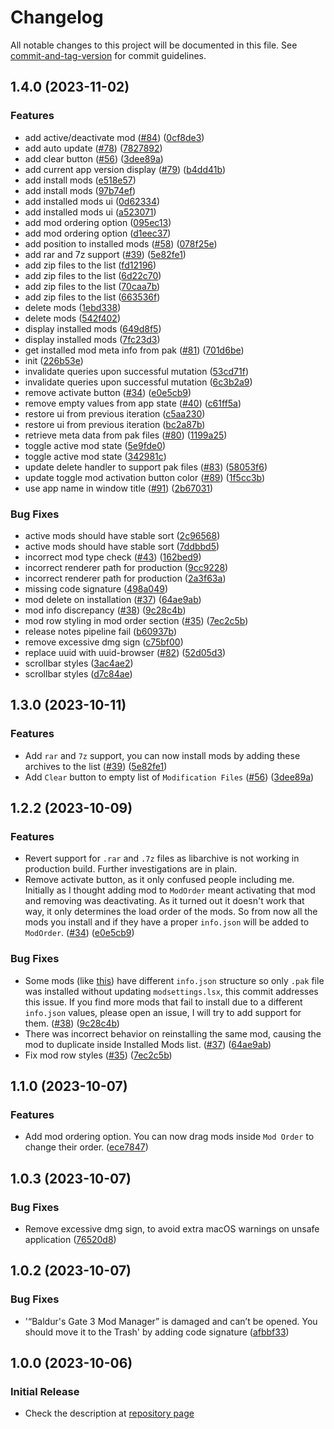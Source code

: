 # Changelog

All notable changes to this project will be documented in this file. See [commit-and-tag-version](https://github.com/absolute-version/commit-and-tag-version) for commit guidelines.

## 1.4.0 (2023-11-02)


### Features

* add active/deactivate mod ([#84](https://github.com/mkinfrared/baldurs-gate3-mod-manager/issues/84)) ([0cf8de3](https://github.com/mkinfrared/baldurs-gate3-mod-manager/commit/0cf8de35008368e554e92d5b6c2f0473fc471ee2))
* add auto update ([#78](https://github.com/mkinfrared/baldurs-gate3-mod-manager/issues/78)) ([7827892](https://github.com/mkinfrared/baldurs-gate3-mod-manager/commit/78278928efccbacffcb94ddf78b2cedb5d72b5b1))
* add clear button ([#56](https://github.com/mkinfrared/baldurs-gate3-mod-manager/issues/56)) ([3dee89a](https://github.com/mkinfrared/baldurs-gate3-mod-manager/commit/3dee89a7703cdf8e793d657e84aa9477903795d2))
* add current app version display ([#79](https://github.com/mkinfrared/baldurs-gate3-mod-manager/issues/79)) ([b4dd41b](https://github.com/mkinfrared/baldurs-gate3-mod-manager/commit/b4dd41ba446f74272c0377ef3a319a568b042cbb))
* add install mods ([e518e57](https://github.com/mkinfrared/baldurs-gate3-mod-manager/commit/e518e57a05221ed6eaeb599a0889c40aa6bd134c))
* add install mods ([97b74ef](https://github.com/mkinfrared/baldurs-gate3-mod-manager/commit/97b74efffa5b04c7953abfce8a3836bfe9ddc84b))
* add installed mods ui ([0d62334](https://github.com/mkinfrared/baldurs-gate3-mod-manager/commit/0d623346d28aaf2ecff43e68968ed17b8a259bda))
* add installed mods ui ([a523071](https://github.com/mkinfrared/baldurs-gate3-mod-manager/commit/a52307115904499b952296af62f2de8233a5197c))
* add mod ordering option ([095ec13](https://github.com/mkinfrared/baldurs-gate3-mod-manager/commit/095ec131023bff2127fa0c9ca199a10ed87c8899))
* add mod ordering option ([d1eec37](https://github.com/mkinfrared/baldurs-gate3-mod-manager/commit/d1eec37aac6158e27513d813127bff9c8b6d14d5))
* add position to installed mods ([#58](https://github.com/mkinfrared/baldurs-gate3-mod-manager/issues/58)) ([078f25e](https://github.com/mkinfrared/baldurs-gate3-mod-manager/commit/078f25e6b155e94e8c14c542b4b8cdf2719d8cbf))
* add rar and 7z support ([#39](https://github.com/mkinfrared/baldurs-gate3-mod-manager/issues/39)) ([5e82fe1](https://github.com/mkinfrared/baldurs-gate3-mod-manager/commit/5e82fe10e1bca652353b08253aa9ddb8e420b2cd))
* add zip files to the list ([fd12196](https://github.com/mkinfrared/baldurs-gate3-mod-manager/commit/fd12196cd86206066b555400dd1ba70e6a232441))
* add zip files to the list ([6d22c70](https://github.com/mkinfrared/baldurs-gate3-mod-manager/commit/6d22c70dd69df5440f3357e0a87747989bf13b95))
* add zip files to the list ([70caa7b](https://github.com/mkinfrared/baldurs-gate3-mod-manager/commit/70caa7bd8b617f466938dc76fd9b6d8af9a5dcc1))
* add zip files to the list ([663536f](https://github.com/mkinfrared/baldurs-gate3-mod-manager/commit/663536f9f01978234852a76492c3352eee2d52f2))
* delete mods ([1ebd338](https://github.com/mkinfrared/baldurs-gate3-mod-manager/commit/1ebd3389cb2e08bf3346408e1d9377fadd460e01))
* delete mods ([542f402](https://github.com/mkinfrared/baldurs-gate3-mod-manager/commit/542f402b2699a97387986ea7b925bfcc22a5beef))
* display installed mods ([649d8f5](https://github.com/mkinfrared/baldurs-gate3-mod-manager/commit/649d8f57f28ebbdc607e181102c99091305efeb1))
* display installed mods ([7fc23d3](https://github.com/mkinfrared/baldurs-gate3-mod-manager/commit/7fc23d3e4f47d5a8531bdfa9d8ff8aaf6dd456c5))
* get installed mod meta info from pak ([#81](https://github.com/mkinfrared/baldurs-gate3-mod-manager/issues/81)) ([701d6be](https://github.com/mkinfrared/baldurs-gate3-mod-manager/commit/701d6be236f055cddaf6ff9fde1137738a4670d2))
* init ([226b53e](https://github.com/mkinfrared/baldurs-gate3-mod-manager/commit/226b53e78e4da5cb5d9eef31140389a7af0ae604))
* invalidate queries upon successful mutation ([53cd71f](https://github.com/mkinfrared/baldurs-gate3-mod-manager/commit/53cd71f611bf8b924b1a2af7fccaade044332473))
* invalidate queries upon successful mutation ([6c3b2a9](https://github.com/mkinfrared/baldurs-gate3-mod-manager/commit/6c3b2a945e3794a433051262c30950993215700f))
* remove activate button ([#34](https://github.com/mkinfrared/baldurs-gate3-mod-manager/issues/34)) ([e0e5cb9](https://github.com/mkinfrared/baldurs-gate3-mod-manager/commit/e0e5cb94c7dc316bf6d294923fb2942dc1e3438b))
* remove empty values from app state ([#40](https://github.com/mkinfrared/baldurs-gate3-mod-manager/issues/40)) ([c61ff5a](https://github.com/mkinfrared/baldurs-gate3-mod-manager/commit/c61ff5a82597526a36ceb52ef2fcc8edf39bd67b))
* restore ui from previous iteration ([c5aa230](https://github.com/mkinfrared/baldurs-gate3-mod-manager/commit/c5aa230fcd1e91eb0b97f896fd69c84dbd0a28cf))
* restore ui from previous iteration ([bc2a87b](https://github.com/mkinfrared/baldurs-gate3-mod-manager/commit/bc2a87b348bdcba8ecec9c96e102dd822d15cb71))
* retrieve meta data from pak files ([#80](https://github.com/mkinfrared/baldurs-gate3-mod-manager/issues/80)) ([1199a25](https://github.com/mkinfrared/baldurs-gate3-mod-manager/commit/1199a25b02951674bc3695b792cc2562c1386ec1))
* toggle active mod state ([5e9fde0](https://github.com/mkinfrared/baldurs-gate3-mod-manager/commit/5e9fde0d6aa7d34bea20b2c91700b3efcd3d5106))
* toggle active mod state ([342981c](https://github.com/mkinfrared/baldurs-gate3-mod-manager/commit/342981c88e72cbfd1fe0b04a9493de79983ba881))
* update delete handler to support pak files ([#83](https://github.com/mkinfrared/baldurs-gate3-mod-manager/issues/83)) ([58053f6](https://github.com/mkinfrared/baldurs-gate3-mod-manager/commit/58053f6b5096453f83c325790a70d43c30d88357))
* update toggle mod activation button color ([#89](https://github.com/mkinfrared/baldurs-gate3-mod-manager/issues/89)) ([1f5cc3b](https://github.com/mkinfrared/baldurs-gate3-mod-manager/commit/1f5cc3bde472a60458a524e7762015ce8f9371cf))
* use app name in window title ([#91](https://github.com/mkinfrared/baldurs-gate3-mod-manager/issues/91)) ([2b67031](https://github.com/mkinfrared/baldurs-gate3-mod-manager/commit/2b67031cd332f36e18b04fb1e29b7174cb2cd2de))


### Bug Fixes

* active mods should have stable sort ([2c96568](https://github.com/mkinfrared/baldurs-gate3-mod-manager/commit/2c965681aadbccc91e14b0e7b19e1dbd9a1ee364))
* active mods should have stable sort ([7ddbbd5](https://github.com/mkinfrared/baldurs-gate3-mod-manager/commit/7ddbbd5545fa15425ae4175b8715cf37ca7df5fa))
* incorrect mod type check ([#43](https://github.com/mkinfrared/baldurs-gate3-mod-manager/issues/43)) ([162bed9](https://github.com/mkinfrared/baldurs-gate3-mod-manager/commit/162bed94de18483e0ff06d43fe1deaaac0a76f19))
* incorrect renderer path for production ([9cc9228](https://github.com/mkinfrared/baldurs-gate3-mod-manager/commit/9cc92280b5a83fbb030f08dc4cb0a5532d242149))
* incorrect renderer path for production ([2a3f63a](https://github.com/mkinfrared/baldurs-gate3-mod-manager/commit/2a3f63a60eb1161183ec7669559906034a0cfe7e))
* missing code signature ([498a049](https://github.com/mkinfrared/baldurs-gate3-mod-manager/commit/498a0495d1dd40f1a5a35690d47253054f8abf19))
* mod delete on installation ([#37](https://github.com/mkinfrared/baldurs-gate3-mod-manager/issues/37)) ([64ae9ab](https://github.com/mkinfrared/baldurs-gate3-mod-manager/commit/64ae9abfa9d7c4fe99bd29b274475b7cf537e792))
* mod info discrepancy ([#38](https://github.com/mkinfrared/baldurs-gate3-mod-manager/issues/38)) ([9c28c4b](https://github.com/mkinfrared/baldurs-gate3-mod-manager/commit/9c28c4b5b9c10a25a9e5c3a37a5795e6be44d199))
* mod row styling in mod order section ([#35](https://github.com/mkinfrared/baldurs-gate3-mod-manager/issues/35)) ([7ec2c5b](https://github.com/mkinfrared/baldurs-gate3-mod-manager/commit/7ec2c5bebbd40b91a0b518c5ae8f953430e2b3db))
* release notes pipeline fail ([b60937b](https://github.com/mkinfrared/baldurs-gate3-mod-manager/commit/b60937b5341e71e6aeff3c82ac6464c06d2ba3f1))
* remove excessive dmg sign ([c75bf00](https://github.com/mkinfrared/baldurs-gate3-mod-manager/commit/c75bf001cd91d78efab9a8f40bd76e2e3f251555))
* replace uuid with uuid-browser ([#82](https://github.com/mkinfrared/baldurs-gate3-mod-manager/issues/82)) ([52d05d3](https://github.com/mkinfrared/baldurs-gate3-mod-manager/commit/52d05d3be5e1682a373b15fc318522fb4cf1ecdc))
* scrollbar styles ([3ac4ae2](https://github.com/mkinfrared/baldurs-gate3-mod-manager/commit/3ac4ae272d2fc5bc9fc317b94b4b82c2bb6c4983))
* scrollbar styles ([d7c84ae](https://github.com/mkinfrared/baldurs-gate3-mod-manager/commit/d7c84aec5dd523a246be4ff241b1ec2dceef7328))

## 1.3.0 (2023-10-11)


### Features

* Add `rar` and `7z` support, you can now install mods by adding these archives to the list ([#39](https://github.com/mkinfrared/baldurs-gate3-mod-manager/issues/39)) ([5e82fe1](https://github.com/mkinfrared/baldurs-gate3-mod-manager/commit/5e82fe10e1bca652353b08253aa9ddb8e420b2cd))
* Add `Clear` button to empty list of `Modification Files` ([#56](https://github.com/mkinfrared/baldurs-gate3-mod-manager/issues/56)) ([3dee89a](https://github.com/mkinfrared/baldurs-gate3-mod-manager/commit/3dee89a7703cdf8e793d657e84aa9477903795d2))

## 1.2.2 (2023-10-09)

### Features

- Revert support for `.rar` and `.7z` files as libarchive is not working in production build. Further investigations are in plain.
- Remove activate button, as it only confused people including me. Initially as I thought adding mod to `ModOrder` meant
  activating that mod and removing was deactivating. As it turned out it doesn't work that way, it only determines the
  load order of the mods. So from now all the mods you install and if they have a proper `info.json` will be added
  to `ModOrder`. ([#34](https://github.com/mkinfrared/baldurs-gate3-mod-manager/issues/34)) ([e0e5cb9](https://github.com/mkinfrared/baldurs-gate3-mod-manager/commit/e0e5cb94c7dc316bf6d294923fb2942dc1e3438b))

### Bug Fixes

- Some mods (like [this](https://www.nexusmods.com/baldursgate3/mods/243?tab=posts&BH=1)) have different `info.json`
  structure so only `.pak` file was installed without updating `modsettings.lsx`, this commit addresses this issue. If
  you find more mods that fail to install due to a different `info.json` values, please open an issue, I will try to add
  support for
  them. ([#38](https://github.com/mkinfrared/baldurs-gate3-mod-manager/issues/38)) ([9c28c4b](https://github.com/mkinfrared/baldurs-gate3-mod-manager/commit/9c28c4b5b9c10a25a9e5c3a37a5795e6be44d199))
- There was incorrect behavior on reinstalling the same mod, causing the mod to duplicate inside Installed Mods
  list. ([#37](https://github.com/mkinfrared/baldurs-gate3-mod-manager/issues/37)) ([64ae9ab](https://github.com/mkinfrared/baldurs-gate3-mod-manager/commit/64ae9abfa9d7c4fe99bd29b274475b7cf537e792))
- Fix mod row
  styles ([#35](https://github.com/mkinfrared/baldurs-gate3-mod-manager/issues/35)) ([7ec2c5b](https://github.com/mkinfrared/baldurs-gate3-mod-manager/commit/7ec2c5bebbd40b91a0b518c5ae8f953430e2b3db))

## 1.1.0 (2023-10-07)

### Features

- Add mod ordering option. You can now drag mods inside `Mod Order` to change their
  order. ([ece7847](https://github.com/mkinfrared/baldurs-gate3-mod-manager/commit/ece78470693fb33453077f9b689f8ddb10e6dd4f))

## 1.0.3 (2023-10-07)

### Bug Fixes

- Remove excessive dmg sign, to avoid extra macOS warnings on unsafe
  application ([76520d8](https://github.com/mkinfrared/baldurs-gate3-mod-manager/commit/76520d8bbfdae1e87e3a18bccbfb2d1dd7adc443))

## 1.0.2 (2023-10-07)

### Bug Fixes

- '“Baldur's Gate 3 Mod Manager” is damaged and can’t be opened. You should move it to the Trash' by adding code
  signature ([afbbf33](https://github.com/mkinfrared/baldurs-gate3-mod-manager/commit/afbbf3374bebff05cd6d293a5cbfed2165717673))

## 1.0.0 (2023-10-06)

### Initial Release

- Check the description at [repository page](https://github.com/mkinfrared/baldurs-gate3-mod-manager)
